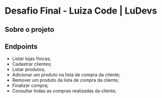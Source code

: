 # Desafio Final - Luiza Code | LuDevs

## Sobre o projeto


## Endpoints

- Listar lojas físicas;
- Cadastrar clientes;
- Listar produtos;
- Adicionar um produto na lista de compra da cliente;
- Remover um produto da lista de compra da cliente;
- Finalizar compra;
- Consultar todas as compras realizadas da cliente;

## 
